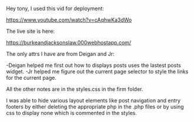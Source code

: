 Hey tony, I used this vid for deployment:

https://www.youtube.com/watch?v=cAqhwKa3dWo

The live site is here:

https://burkeandjacksonslaw.000webhostapp.com/

The only attrs I have are from Deigan and Jr:

-Deigan helped me first out how to displays posts uses the lastest posts widget.
-Jr helped me figure out the current page selector to style the links for the current page.

All the other notes are in the styles.css in the firm folder.

I was able to hide various layout elements like post navigation and entry footers by either deleting the appropriate php in the .php files or by using css to display none which is commented in the styles.


